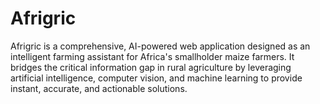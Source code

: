 # Afrigric
Afrigric is a comprehensive, AI-powered web application designed as an intelligent farming assistant for Africa's smallholder maize farmers. It bridges the critical information gap in rural agriculture by leveraging artificial intelligence, computer vision, and machine learning to provide instant, accurate, and actionable solutions.
